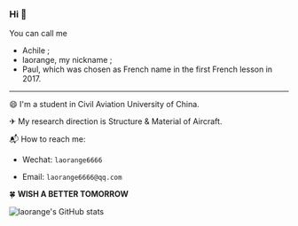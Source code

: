 <!--
**laorange/laorange** is a ✨ _special_ ✨ repository because its `README.md` (this file) appears on your GitHub profile.

Here are some ideas to get you started:

- 🔭 I’m currently working on ...
- 🌱 I’m currently learning ...
- 👯 I’m looking to collaborate on ...
- 🤔 I’m looking for help with ...
- 💬 Ask me about ...
- 📫 How to reach me: ...
- 😄 Pronouns: ...
- ⚡ Fun fact: ...
-->

### Hi 👋

You can call me 
+ Achile ;
+ laorange, my nickname ;
+ Paul, which was chosen as French name in the first French lesson in 2017.

-----

😄 I'm a student in Civil Aviation University of China.

✈ My research direction is Structure & Material of Aircraft.

📬 How to reach me:

+ Wechat: `laorange6666`

+ Email: `laorange6666@qq.com`

🍀 **WISH A BETTER TOMORROW** 

![laorange's GitHub stats](https://github-readme-stats.vercel.app/api?username=laorange&count_private=true&show_icons=true)
